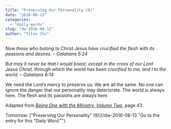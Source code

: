 ```yaml
---
title: "Preserving Our Personality (8)"
date: "2016-08-12"
categories: 
  - "daily-words"
slug: "dw-2016-08-12"
author: "Titus Chu"
---
```


_Now those who belong to Christ Jesus have crucified the flesh with its passions and desires._ _– Galatians 5:24_

_But may it never be that I would boast, except in the cross of our Lord Jesus Christ, through which the world has been crucified to me, and I to the world._ _– Galatians 6:14_

We need the Lord’s mercy to preserve us. We are all the same. No one can ignore the danger that our personality may deteriorate. The world is always here. The flesh and its passions are always here.

Adapted from _[Being One with the Ministry, Volume Two,](/book-one-with-the-ministry-vol-2/ "Go to the listing for this book.")_ page 43.

Tomorrow: ["Preserving Our Personality" (9)](/dw-2016-08-13 "Go to the entry for this "Daily Word."")
